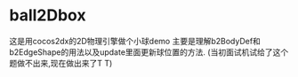 # ball2Dbox
这是用cocos2dx的2D物理引擎做个小球demo
主要是理解b2BodyDef和b2EdgeShape的用法以及update里面更新球位置的方法.
(当初面试机试给了这个题做不出来,现在做出来了T T)
